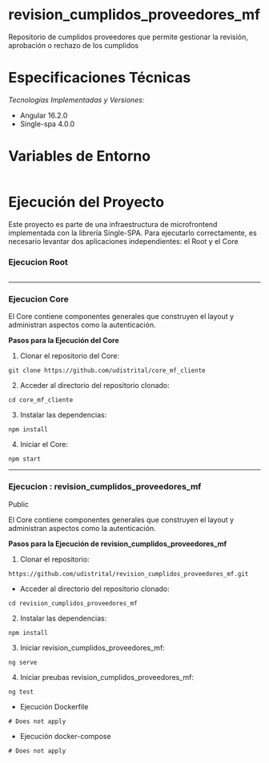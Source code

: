 # revision_cumplidos_proveedores_mf
Repositorio de cumplidos proveedores que permite gestionar la revisión, aprobación o rechazo de los cumplidos

# Especificaciones Técnicas

*Tecnologías Implementadas y Versiones:*

- Angular 16.2.0
- Single-spa 4.0.0

# Variables de Entorno
``` 
```

# Ejecución del Proyecto 
Este proyecto es parte de una infraestructura de microfrontend implementada con la librería Single-SPA. Para ejecutarlo correctamente, es necesario levantar dos aplicaciones independientes: el Root y el Core


### Ejecucion Root
``` 
```
--------------------
### Ejecucion  Core

El Core contiene componentes generales que construyen el layout y administran aspectos como la autenticación.

**Pasos para la Ejecución del Core**
1. Clonar el repositorio del Core:
```
git clone https://github.com/udistrital/core_mf_cliente

```
2.  Acceder al directorio del repositorio clonado:
  
```
cd core_mf_cliente

```

3.  Instalar las dependencias:
  
```
npm install

```


4.  Iniciar el Core: 
  
```
npm start

```

------

###  Ejecucion : revision_cumplidos_proveedores_mf
Public

El Core contiene componentes generales que construyen el layout y administran aspectos como la autenticación.

**Pasos para la Ejecución de revision_cumplidos_proveedores_mf**
1. Clonar el repositorio:
```
https://github.com/udistrital/revision_cumplidos_proveedores_mf.git
```
- Acceder al directorio del repositorio clonado:
  
```
cd revision_cumplidos_proveedores_mf

```

2. Instalar las dependencias:
  
```
npm install

```

3. Iniciar revision_cumplidos_proveedores_mf: 
  
```
ng serve

```

 4.  Iniciar  preubas revision_cumplidos_proveedores_mf: 
  
```
ng test

```

 - Ejecución Dockerfile
  
```
# Does not apply

```

  - Ejecución docker-compose
  
```
# Does not apply 

```
 
 
